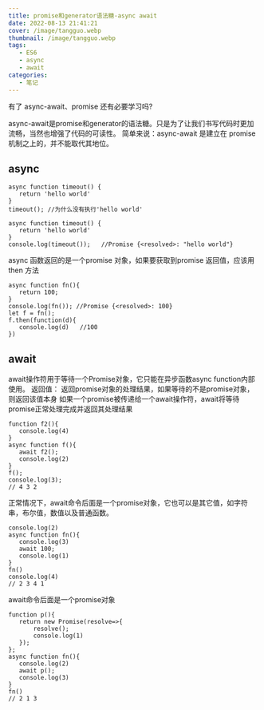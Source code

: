 ```yaml
---
title: promise和generator语法糖-async await
date: 2022-08-13 21:41:21
cover: /image/tangguo.webp
thumbnail: /image/tangguo.webp
tags:
   - ES6
   - async
   - await
categories:
   - 笔记
---
```

有了 async-await、promise 还有必要学习吗?
<!--more-->
async-await是promise和generator的语法糖。只是为了让我们书写代码时更加流畅，当然也增强了代码的可读性。
简单来说：async-await 是建立在 promise机制之上的，并不能取代其地位。
## async
~~~
async function timeout() {
   return 'hello world'
} 
timeout(); //为什么没有执行'hello world'
~~~
~~~
async function timeout() {
   return 'hello world'
}
console.log(timeout());   //Promise {<resolved>: "hello world"}
~~~
async 函数返回的是一个promise 对象，如果要获取到promise 返回值，应该用then 方法
~~~
async function fn(){
   return 100;
}
console.log(fn()); //Promise {<resolved>: 100}
let f = fn();
f.then(function(d){
   console.log(d)   //100
})
~~~
## await
await操作符用于等待一个Promise对象，它只能在异步函数async function内部使用。
返回值：
返回promise对象的处理结果，如果等待的不是promise对象，则返回该值本身
如果一个promise被传递给一个await操作符，await将等待promise正常处理完成并返回其处理结果
~~~
function f2(){
   console.log(4)
}
async function f(){
   await f2();     
   console.log(2)   
}
f();
console.log(3);
// 4 3 2
~~~
正常情况下，await命令后面是一个promise对象，它也可以是其它值，如字符串，布尔值，数值以及普通函数。
~~~
console.log(2)
async function fn(){
   console.log(3)
   await 100;  
   console.log(1)
}
fn()
console.log(4)
// 2 3 4 1
~~~
await命令后面是一个promise对象
~~~
function p(){
   return new Promise(resolve=>{
       resolve();
       console.log(1)
   });
};
async function fn(){
   console.log(2)
   await p();  
   console.log(3)
}
fn()
// 2 1 3
~~~
